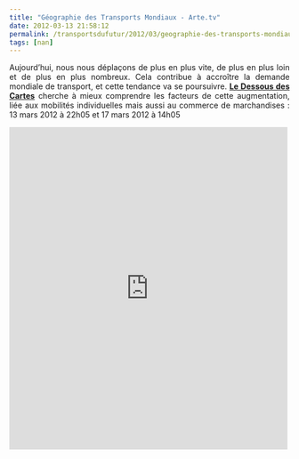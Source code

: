 ```yaml
---
title: "Géographie des Transports Mondiaux - Arte.tv"
date: 2012-03-13 21:58:12
permalink: /transportsdufutur/2012/03/geographie-des-transports-mondiaux-artetv.html
tags: [nan]
---
```


<p style="text-align: justify;">Aujourd’hui, nous nous déplaçons de plus en plus vite, de plus en plus  loin et de plus en plus nombreux. Cela contribue à accroître la demande  mondiale de transport, et cette tendance va se poursuivre. <a href="http://ddc.arte.tv/emission/geographie-des-transports-mondiaux" target="_blank"><strong>Le Dessous  des Cartes</strong></a> cherche à mieux comprendre les facteurs de cette  augmentation, liée aux mobilités individuelles mais aussi au commerce de  marchandises : 13 mars 2012 à 22h05 et 17 mars 2012 à 14h05</p> <p><iframe frameborder="no" height="580" scrolling="no" src="http://ddc.arte.tv/cartes/162" width="500"></iframe></p>
